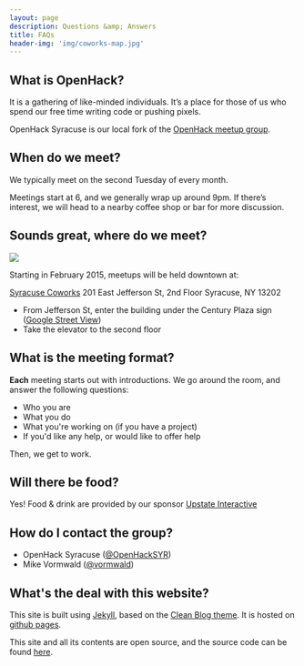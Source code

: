 ```yaml
---
layout: page
description: Questions &amp; Answers
title: FAQs
header-img: 'img/coworks-map.jpg'
---
```

## What is OpenHack?
It is a gathering of like-minded individuals. It’s a place for those of us who
spend our free time writing code or pushing pixels.

OpenHack Syracuse is our local fork of the
[OpenHack meetup group](http://openhack.github.io).

## When do we meet?
We typically meet on the second Tuesday of every month.

Meetings start at 6, and we generally wrap up around 9pm. If there’s interest,
we will head to a nearby coffee shop or bar for more discussion.

## Sounds great, where do we meet?
<div class='pull-right'>
  <img src='{{ site.base_url }}/img/small-coworks-map.jpg'/>
</div>

Starting in February 2015, meetups will be held downtown at:

[Syracuse Coworks](http://www.syracusecoworks.com)
201 East Jefferson St, 2nd Floor
Syracuse, NY 13202


- From Jefferson St, enter the building under the Century Plaza sign ([Google Street
View](https://www.google.com/maps/@43.0470467,-76.1505448,3a,75y,44.84h,74.92t/data=!3m6!1e1!3m4!1sCM6fQAord-wjakpEAWCD8Q!2e0!7i13312!8i6656))
- Take the elevator to the second floor

## What is the meeting format?
**Each** meeting starts out with introductions. We go around the room, and
answer the following questions:

- Who you are
- What you do
- What you're working on (if you have a project)
- If you'd like any help, or would like to offer help

Then, we get to work.

## Will there be food?

Yes! Food &amp; drink are provided by our sponsor
[Upstate Interactive](http://upstate.agency)

## How do I contact the group?

- OpenHack Syracuse ([@OpenHackSYR](https://twitter.com/openhacksyr))
- Mike Vormwald ([@vormwald](https://twitter.com/vormwald))

## What's the deal with this website?

This site is built using [Jekyll](http://jekyllrb.com), based on the
[Clean Blog theme](http://ironsummitmedia.github.io/startbootstrap-clean-blog-jekyll/).
It is hosted on [github pages](http://pages.github.com).

This site and all its contents are open source, and the source code can be found
[here](http://github.com/OpenHackSyr/openhacksyr.github.io).
